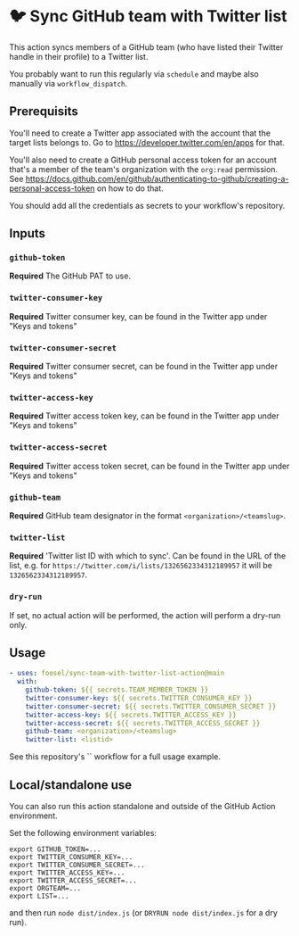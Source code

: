 # 🐦 Sync GitHub team with Twitter list

This action syncs members of a GitHub team (who have listed their Twitter handle in their profile) to a Twitter list.

You probably want to run this regularly via `schedule` and maybe also manually via `workflow_dispatch`.

## Prerequisits

You'll need to create a Twitter app associated with the account that the target lists belongs to. Go to https://developer.twitter.com/en/apps for that.

You'll also need to create a GitHub personal access token for an account that's a member of the team's organization with the `org:read` permission. See https://docs.github.com/en/github/authenticating-to-github/creating-a-personal-access-token on how to do that.

You should add all the credentials as secrets to your workflow's repository.

## Inputs

### `github-token`

**Required** The GitHub PAT to use. 

### `twitter-consumer-key`

**Required** Twitter consumer key, can be found in the Twitter app under "Keys and tokens"

### `twitter-consumer-secret`

**Required** Twitter consumer secret, can be found in the Twitter app under "Keys and tokens"

### `twitter-access-key`

**Required** Twitter access token key, can be found in the Twitter app under "Keys and tokens"

### `twitter-access-secret`

**Required** Twitter access token secret, can be found in the Twitter app under "Keys and tokens"

### `github-team`

**Required** GitHub team designator in the format `<organization>/<teamslug>`.

### `twitter-list`

**Required** 'Twitter list ID with which to sync'. Can be found in the URL of the list, e.g. for `https://twitter.com/i/lists/1326562334312189957` it will be `1326562334312189957`.

### `dry-run`

If set, no actual action will be performed, the action will perform a dry-run only.

## Usage

``` yaml
- uses: foosel/sync-team-with-twitter-list-action@main
  with:
    github-token: ${{ secrets.TEAM_MEMBER_TOKEN }}
    twitter-consumer-key: ${{ secrets.TWITTER_CONSUMER_KEY }}
    twitter-consumer-secret: ${{ secrets.TWITTER_CONSUMER_SECRET }}
    twitter-access-key: ${{ secrets.TWITTER_ACCESS_KEY }}
    twitter-access-secret: ${{ secrets.TWITTER_ACCESS_SECRET }}
    github-team: <organization>/<teamslug>
    twitter-list: <listid>
```

See this repository's `` workflow for a full usage example.

## Local/standalone use

You can also run this action standalone and outside of the GitHub Action environment.

Set the following environment variables:

```
export GITHUB_TOKEN=...
export TWITTER_CONSUMER_KEY=...
export TWITTER_CONSUMER_SECRET=...
export TWITTER_ACCESS_KEY=...
export TWITTER_ACCESS_SECRET=...
export ORGTEAM=...
export LIST=...
```

and then run `node dist/index.js` (or `DRYRUN node dist/index.js` for a dry run).